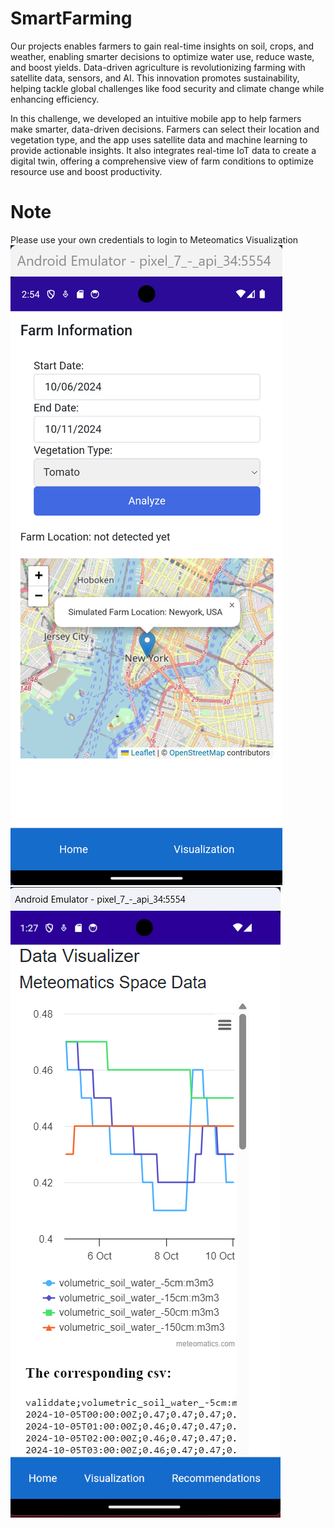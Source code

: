 # SmartFarming 
Our projects enables farmers to gain real-time insights on soil, crops, and weather, enabling smarter decisions to optimize water use, reduce waste, and boost yields. Data-driven agriculture is revolutionizing farming with satellite data, sensors, and AI. This innovation promotes sustainability, helping tackle global challenges like food security and climate change while enhancing efficiency.

In this challenge, we developed an intuitive mobile app to help farmers make smarter, data-driven decisions. Farmers can select their location and vegetation type, and the app uses satellite data and machine learning to provide actionable insights. It also integrates real-time IoT data to create a digital twin, offering a comprehensive view of farm conditions to optimize resource use and boost productivity.

# Note
Please use your own credentials to login to Meteomatics Visualization
![Mobile App - Map](Screenshots/FarmLocation.png)
![Mobile App - Analysis ](Screenshots/MeteomaticsVisuals.png)
